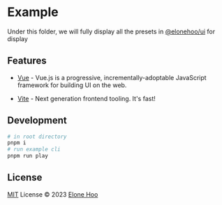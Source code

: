# Example

Under this folder, we will fully display all the presets in [@elonehoo/ui](../README.md) for display

## Features

- [Vue](https://github.com/vuejs/core) - Vue.js is a progressive, incrementally-adoptable JavaScript framework for building UI on the web.

- [Vite](https://github.com/vitejs/vite) - Next generation frontend tooling. It's fast!

## Development

```bash
# in root directory
pnpm i
# run example cli
pnpm run play
```

## License

[MIT](../LICENSE) License © 2023 [Elone Hoo](https://github.com/elonehoo)
